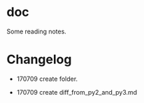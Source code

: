 # doc

Some reading notes. 

# Changelog

- 170709 create folder. 

- 170709 create diff_from_py2_and_py3.md

